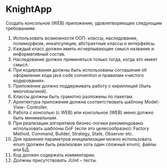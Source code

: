 # KnightApp
Создать консольное (WEB) приложение, удовлетворяющее следующим
требованиям:
1. Использовать возможности ООП: классы, наследование, полиморфизм,
инкапсуляция, абстрактные классы и интерфейсы.
2. Каждый класс должен иметь исчерпывающее смысл название и
информативный состав.
3. Наследование должно применяться только тогда, когда это имеет смысл.
4. При кодировании должны быть использованы соглашения об оформлении
кода java code convention и правилам «чистого кодирования».
5. Приложение должно поддерживать работу с кириллицей (быть
многоязычной).
6. Классы должны быть грамотно разложены по пакетам.
7. Архитектура приложения должна соответствовать шаблону Model-View-
Controller.
8. Работа с консолью (c WEB) или консольное (WEB) меню должно быть
минимальным.
9. При реализации алгоритмов бизнес-логики рекомендовано использовать
шаблоны GoF (если это целесообразно): Factory Method, Command, Builder,
Strategy, State, Observer etc.
10. Для хранения параметров инициализации можно использовать enum
(должен быть реализован хоть один сложный enum), файлы или БД.
11. Код должен содержать комментарии.
12. Должны присутствовать JUnit – тесты.
